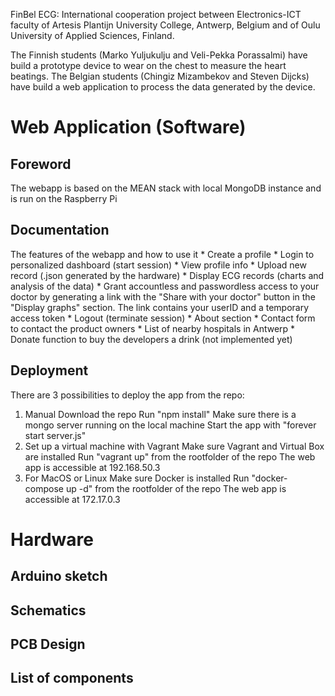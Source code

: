 FinBel ECG: International cooperation project between Electronics-ICT faculty of Artesis Plantijn University College, Antwerp, Belgium and  of Oulu University of Applied Sciences, Finland. 

The Finnish students (Marko Yuljukulju and Veli-Pekka Porassalmi) have build a prototype device to wear on the chest to measure the heart beatings. 
The Belgian students (Chingiz Mizambekov and Steven Dijcks) have build a web application to process the data generated by the device.

# Web Application (Software) #

## Foreword ##
The webapp is based on the MEAN stack with local MongoDB instance and is run on the Raspberry Pi

## Documentation ##
The features of the webapp and how to use it
	* Create a profile
	* Login to personalized dashboard (start session)
		* View profile info
		* Upload new record (.json generated by the hardware)
		* Display ECG records (charts and analysis of the data)
		* Grant accountless and passwordless access to your doctor by generating a link with the "Share with your doctor" button in the "Display graphs" section. The link contains your userID and a temporary access token
		* Logout (terminate session)
	* About section
	* Contact form to contact the product owners
	* List of nearby hospitals in Antwerp
	* Donate function to buy the developers a drink (not implemented yet)

## Deployment ##
There are 3 possibilities to deploy the app from the repo:
1. Manual 
	Download the repo
	Run "npm install"
	Make sure there is a mongo server running on the local machine
	Start the app with "forever start server.js"
2. Set up a virtual machine with Vagrant
	Make sure Vagrant and Virtual Box are installed
	Run "vagrant up" from the rootfolder of the repo
	The web app is accessible at 192.168.50.3
3. For MacOS or Linux
	Make sure Docker is installed
	Run "docker-compose up -d" from the rootfolder of the repo
	The web app is accessible at 172.17.0.3


# Hardware #
## Arduino sketch ##

## Schematics ##

## PCB Design ##

## List of components ##